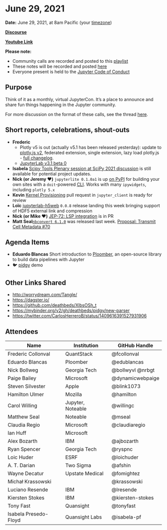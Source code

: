 # June 29, 2021

**Date:** June 29, 2021, at 8am Pacific (your [timezone](https://arewemeetingyet.com/Los%20Angeles/2021-06-29/8:00/Jupyter%20Community%20Call))

**[Discourse](https://discourse.jupyter.org/t/jupyter-community-calls/668)** 

**[Youtube Link](https://youtu.be/-aQFh8rjcdA)**

**Please note:**
- Community calls are recorded and posted to this [playlist](https://www.youtube.com/playlist?list=PLUrHeD2K9Cmkoamm4NjLmvXC4Y6E1o8SP)
- These notes will be recorded and posted [here](https://jupyter.readthedocs.io/en/latest/community/community-call-notes/index.html)
- Everyone present is held to the [Jupyter Code of Conduct](https://jupyter.org/conduct)

## Purpose

Think of it as a monthly, virtual JupyterCon. It’s a place to announce and share fun things happening in the Jupyter community.

For more discussion on the format of these calls, see the thread [here](https://discourse.jupyter.org/t/reviving-the-all-jupyter-team-meetings/423).

## Short reports, celebrations, shout-outs

* **Frederic** 
  * Plotly v5 is out (actually v5.1 has been released yesterday): update to [plotly.js v2](https://github.com/plotly/plotly.js/blob/master/CHANGELOG.md#210----2021-06-18), federated extension, single extension, lazy load plotly.js - [full changelog](https://github.com/plotly/plotly.py/releases/tag/v5.0.0).
  * [JupyterLab v3.1 beta 0](https://github.com/jupyterlab/jupyterlab/releases/tag/v3.1.0b0)
* **Isabela** [Scipy Tools Plenary session at SciPy 2021 discussion](https://discourse.jupyter.org/t/scipy-tools-plenary-session-at-scipy-2021/9567) is still available for potential project updates.
* **Nick (or Jeremy :heart:)** `jupyterlite 0.1.0a1` is up [on PyPI](https://pypi.org/project/jupyterlite/0.1.0a1/) for building your own sites with a `doit`-powered [CLI](https://jupyterlite.readthedocs.io/en/latest/cli.html). Works with many `ipywidgets`, including `plotly 5.x`
* **Kevin** [Kernel Provisioning](https://github.com/jupyter/jupyter_client/pull/612) pull request in `jupyter_client` is ready for review
* **Loïc** [jupyterlab-h5web](https://github.com/silx-kit/jupyterlab-h5web) `0.0.8` release landing this week bringing support of HDF5 external link and compression
* **Nick (or Mike :heart:)** [JEP-72: LSP integration](https://github.com/jupyter/enhancement-proposals/pull/72) is in PR
* **Matt Seal**[`nbconvert 6.1.0`](https://nbconvert.readthedocs.io/en/latest/changelog.html) was released last week. [Proposal: Transmit Cell Metadata #70](https://github.com/jupyter/enhancement-proposals/pull/70)

## Agenda Items
* **Eduardo Blancas** Short introduction to [Ploomber](https://github.com/ploomber/ploomber), an open-source library to build data pipelines with Jupyter
* :bird: [pidgy](https://github.com/deathbeds/pidgy/) demo

## Other Links Shared
- http://worrydream.com/Tangle/
- https://dagster.io/ 
- https://github.com/deathbeds/XlbsOSh_t
- https://mybinder.org/v2/gh/deathbeds/pidgy/new-parser
- https://twitter.com/CarlosHerreroB/status/1409616391527931906

## Attendees

|   Name             | Institution     | GitHub Handle                     |
|--------------------|-----------------|-----------------------------------|
| Frederic Collonval | QuantStack      | @fcollonval                       |
| Eduardo Blancas    | Ploomber        | @edublancas                       |
| Nick Bollweg       | Georgia Tech    | @bollwyvl @nrbgt                  |
| Paige Bailey       | Microsoft       | @dynamicwebpaige                  |
| Steven Silvester   | Apple           | @blink1073                        |
| Hamilton Ulmer     | Mozilla         | @hamilton                         |
| Carol Willing      | Jupyter, Noteable | @willingc                       |
| Matthew Seal       |     Noteable    | @mseal                            |
| Claudia Regio      | Microsoft       | @claudiaregio                     |
| Ian Huff           | Microsoft       |                                   |
| Alex Bozarth       |  IBM            | @ajbozarth                        |
| Ryan Spencer       | Georgia Tech    | @ryspnc                           |
| Loic Huder         | ESRF            | @loichuder                        |
| A. T. Darian       | Two Sigma       | @afshin                           |
| Wayne Decatur      | Upstate Medical | @fomightez                        |
| Michał Krassowski  |                 | @krassowski                       |
| Luciano Resende    | IBM             | @lresende                         |
| Kiersten Stokes    | IBM             | @kiersten-stokes                  |
| Tony Fast          | Quansight       | @tonyfast                         |
| Isabela Presedo-Floyd | Quansight Labs | @isabela-pf                     |